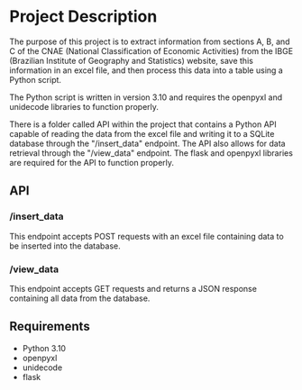 # Project Description #

The purpose of this project is to extract information from sections A, B, and C of the CNAE (National Classification of Economic Activities) from the IBGE (Brazilian Institute of Geography and Statistics) website, save this information in an excel file, and then process this data into a table using a Python script.

The Python script is written in version 3.10 and requires the openpyxl and unidecode libraries to function properly.

There is a folder called API within the project that contains a Python API capable of reading the data from the excel file and writing it to a SQLite database through the "/insert_data" endpoint. The API also allows for data retrieval through the "/view_data" endpoint. The flask and openpyxl libraries are required for the API to function properly.

## API ##

### /insert_data ###

This endpoint accepts POST requests with an excel file containing data to be inserted into the database. 

### /view_data ###

This endpoint accepts GET requests and returns a JSON response containing all data from the database.

## Requirements ##

* Python 3.10
* openpyxl
* unidecode
* flask

